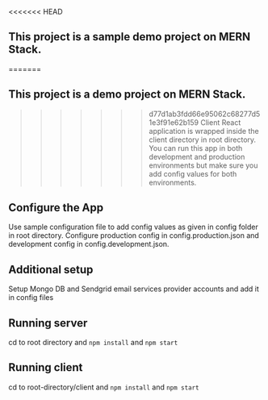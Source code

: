 <<<<<<< HEAD
## This project is a sample demo project on MERN Stack. 
=======
## This project is a demo project on MERN Stack. 
>>>>>>> d77d1ab3fdd66e95062c68277d51e3f91e62b159
Client React application is wrapped inside the client directory in root directory. You can run this app in both development and production environments but make sure you add config values for both environments.

## Configure the App
Use sample configuration file to add config values as given in config folder in root directory.
Configure production config in config.production.json and development config in config.development.json.

## Additional setup
Setup Mongo DB and Sendgrid email services provider accounts and add it in config files

## Running server
cd to root directory and `npm install` and `npm start`

## Running client
cd to root-directory/client and `npm install` and `npm start`
